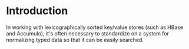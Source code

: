 # Introduction

In working with lexicographically sorted key/value stores (such as HBase and Accumulo), it's often necessary to standardize on a system for normalizing typed data so that it can be easily searched. 

